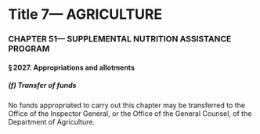 
# Title 7— AGRICULTURE
### CHAPTER 51— SUPPLEMENTAL NUTRITION ASSISTANCE PROGRAM
#### § 2027. Appropriations and allotments
##### (f) Transfer of funds

No funds appropriated to carry out this chapter may be transferred to the Office of the Inspector General, or the Office of the General Counsel, of the Department of Agriculture.
